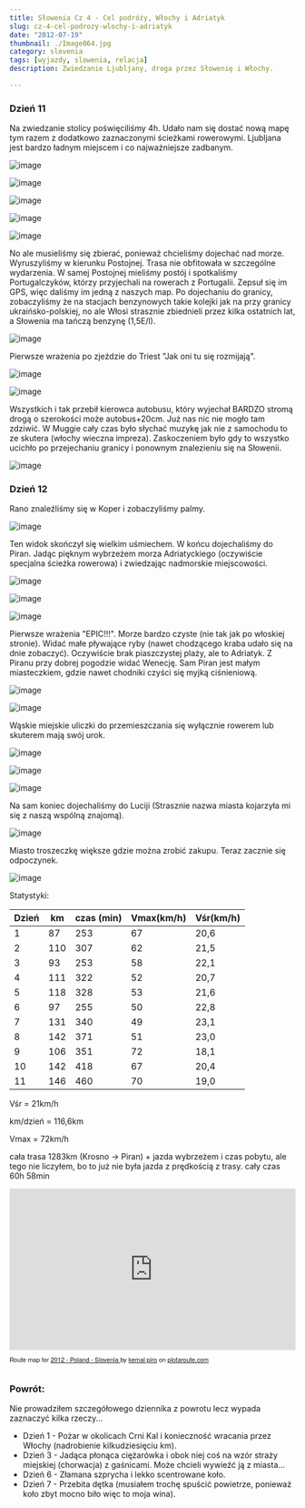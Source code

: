 ```yaml
---
title: Słowenia Cz 4 - Cel podróży, Włochy i Adriatyk
slug: cz-4-cel-podrozy-wlochy-i-adriatyk
date: "2012-07-19"
thumbnail: ./Image064.jpg
category: slovenia
tags: [wyjazdy, slowenia, relacja]
description: Zwiedzanie Ljubljany, droga przez Słowenię i Włochy.

---
```


### Dzień 11
Na zwiedzanie stolicy poświęciliśmy 4h. Udało nam się dostać nową mapę tym razem z dodatkowo zaznaczonymi ścieżkami rowerowymi. Ljubljana jest bardzo ładnym miejscem i co najważniejsze zadbanym. 

![image](./Image039.jpg)

![image](./Image040.jpg)

![image](./Image041.jpg)

![image](./Image042.jpg)

![image](./Image043.jpg)


No ale musieliśmy się zbierać, ponieważ chcieliśmy dojechać nad morze. Wyruszyliśmy w kierunku Postojnej. Trasa nie obfitowała w szczególne wydarzenia. W samej Postojnej mieliśmy postój i spotkaliśmy Portugalczyków, którzy przyjechali na rowerach z Portugalii. Zepsuł się im GPS, więc daliśmy im jedną z naszych map. Po dojechaniu do granicy, zobaczyliśmy że na stacjach benzynowych takie kolejki jak na przy granicy ukraińsko-polskiej, no ale Włosi strasznie zbiednieli przez kilka ostatnich lat, a Słowenia ma tańczą benzynę (1,5E/l). 

![image](./Image045.jpg)

Pierwsze wrażenia po zjeździe do Triest "Jak oni tu się rozmijają". 

![image](./Image047.jpg)

![image](./Image049.jpg)

Wszystkich i tak przebił kierowca autobusu, który wyjechał BARDZO stromą drogą o szerokości może autobus+20cm. Już nas nic nie mogło tam zdziwić. W Muggie cały czas było słychać muzykę jak nie z samochodu to ze skutera (włochy wieczna impreza). Zaskoczeniem było gdy to wszystko ucichło po przejechaniu granicy i ponownym znalezieniu się na Słowenii.

![image](./Image050.jpg)

### Dzień 12
Rano znaleźliśmy się w Koper i zobaczyliśmy palmy. 

![image](./Image051.jpg)

Ten widok skończył się wielkim uśmiechem. W końcu dojechaliśmy do Piran. Jadąc pięknym wybrzeżem morza Adriatyckiego (oczywiście specjalna ścieżka rowerowa) i zwiedzając nadmorskie miejscowości. 

![image](./Image052.jpg)

![image](./Image053.jpg)

![image](./Image055.jpg)

Pierwsze wrażenia "EPIC!!!". Morze bardzo czyste (nie tak jak po włoskiej stronie). Widać małe pływające ryby (nawet chodzącego kraba udało się na dnie zobaczyć). Oczywiście brak piaszczystej plaży, ale to Adriatyk. Z Piranu przy dobrej pogodzie widać Wenecję. Sam Piran jest małym miasteczkiem, gdzie nawet chodniki czyści się myjką ciśnieniową. 

![image](./Image057.jpg)

![image](./Image056.jpg)

Wąskie miejskie uliczki do przemieszczania się wyłącznie rowerem lub skuterem mają swój urok. 

![image](./Image059.jpg)

![image](./Image058.jpg)

![image](./Image060.jpg)



Na sam koniec dojechaliśmy do Luciji (Strasznie nazwa miasta kojarzyła mi się z naszą wspólną znajomą). 

![image](./Image061.jpg)

Miasto troszeczkę większe gdzie można zrobić zakupu. Teraz zacznie się odpoczynek.

![image](./Image063.jpg)


Statystyki:

| Dzień | km  | czas (min) | Vmax(km/h) | Vśr(km/h) |
|-------|-----|------------|------------|-----------|
| 1     | 87  | 253        | 67         | 20,6      |
| 2     | 110 | 307        | 62         | 21,5      |
| 3     | 93  | 253        | 58         | 22,1      |
| 4     | 111 | 322        | 52         | 20,7      |
| 5     | 118 | 328        | 53         | 21,6      |
| 6     | 97  | 255        | 50         | 22,8      |
| 7     | 131 | 340        | 49         | 23,1      |
| 8     | 142 | 371        | 51         | 23,0      |
| 9     | 106 | 351        | 72         | 18,1      |
| 10    | 142 | 418        | 67         | 20,4      |
| 11    | 146 | 460        | 70         | 19,0      |

Vśr = 21km/h 

km/dzień = 116,6km

Vmax = 72km/h

cała trasa 1283km (Krosno -> Piran) + jazda wybrzeżem i czas pobytu, ale tego nie liczyłem, bo to już nie była jazda z prędkością z trasy.
cały czas 60h 58min

<div style="overflow:hidden;position:relative;"><div style="position:relative;width:100%;padding-top:56.25%;overflow:visible;"/><iframe name="plotaroute_map_68629" src="https://www.plotaroute.com/embedmap/68629?units=km&hills=show" style="position:absolute;top:0;left:0;bottom:0;right:0;width:100%; height:100%;" frameborder="0" scrolling="no" allowfullscreen webkitallowfullscreen mozallowfullscreen oallowfullscreen msallowfullscreen></iframe></div><p style="margin-top:8px;font-family:Helvetica Neue,Helvetica,arial;font-size:11px;">Route map for <a href="https://www.plotaroute.com/route/68629?units=km" target="_blank" title="View this route map on plotaroute.com">2012 - Poland - Slovenia </a> by <a href="https://www.plotaroute.com/userprofile/30172" target="_blank" title="View this person's profile on plotaroute.com">kemal piro</a> on <a href="https://www.plotaroute.com" target="_blank" title="plotaroute.com - free route planner for walking, running, cycling and more">plotaroute.com</a></p></div>

### Powrót:

Nie prowadziłem szczegółowego dziennika z powrotu lecz wypada zaznaczyć kilka rzeczy...
- Dzień 1 - Pożar w okolicach Crni Kal i konieczność wracania przez Włochy (nadrobienie kilkudziesięciu km).
- Dzień 3 - Jadąca płonąca ciężarówka i obok niej coś na wzór straży miejskiej (chorwacja) z gaśnicami. Może chcieli wywieźć ją z miasta...
- Dzień 6 - Złamana szprycha i lekko scentrowane koło.
- Dzień 7 - Przebita dętka (musiałem trochę spuścić powietrze, ponieważ koło zbyt mocno biło więc to moja wina). 